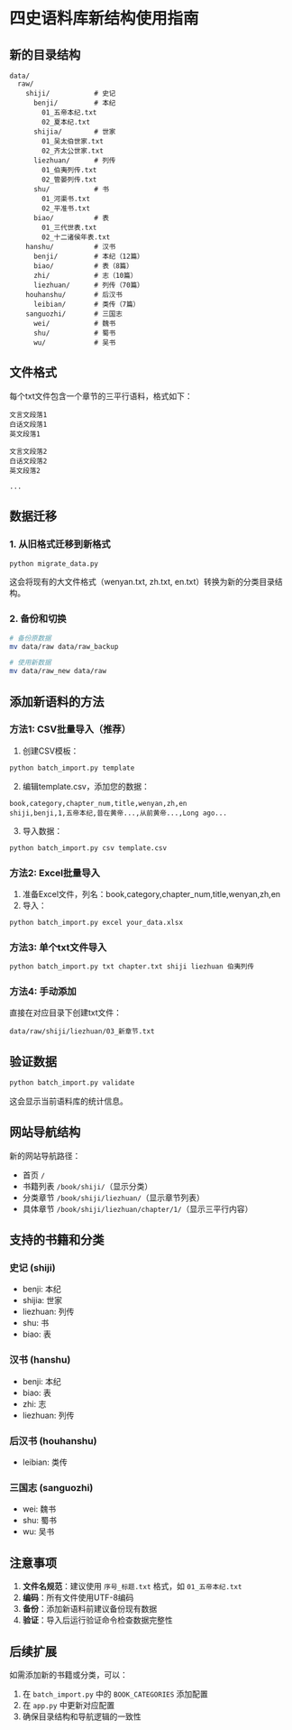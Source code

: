 # 四史语料库新结构使用指南

## 新的目录结构

```
data/
  raw/
    shiji/           # 史记
      benji/         # 本纪
        01_五帝本纪.txt
        02_夏本纪.txt
      shijia/        # 世家  
        01_吴太伯世家.txt
        02_齐太公世家.txt
      liezhuan/      # 列传
        01_伯夷列传.txt
        02_管晏列传.txt
      shu/           # 书
        01_河渠书.txt
        02_平准书.txt
      biao/          # 表
        01_三代世表.txt
        02_十二诸侯年表.txt
    hanshu/          # 汉书
      benji/         # 本纪（12篇）
      biao/          # 表（8篇）
      zhi/           # 志（10篇）
      liezhuan/      # 列传（70篇）
    houhanshu/       # 后汉书
      leibian/       # 类传（7篇）
    sanguozhi/       # 三国志
      wei/           # 魏书
      shu/           # 蜀书
      wu/            # 吴书
```

## 文件格式

每个txt文件包含一个章节的三平行语料，格式如下：

```
文言文段落1
白话文段落1  
英文段落1

文言文段落2
白话文段落2
英文段落2

...
```

## 数据迁移

### 1. 从旧格式迁移到新格式

```bash
python migrate_data.py
```

这会将现有的大文件格式（wenyan.txt, zh.txt, en.txt）转换为新的分类目录结构。

### 2. 备份和切换

```bash
# 备份原数据
mv data/raw data/raw_backup

# 使用新数据
mv data/raw_new data/raw
```

## 添加新语料的方法

### 方法1: CSV批量导入（推荐）

1. 创建CSV模板：
```bash
python batch_import.py template
```

2. 编辑template.csv，添加您的数据：
```csv
book,category,chapter_num,title,wenyan,zh,en
shiji,benji,1,五帝本纪,昔在黄帝...,从前黄帝...,Long ago...
```

3. 导入数据：
```bash
python batch_import.py csv template.csv
```

### 方法2: Excel批量导入

1. 准备Excel文件，列名：book,category,chapter_num,title,wenyan,zh,en
2. 导入：
```bash
python batch_import.py excel your_data.xlsx
```

### 方法3: 单个txt文件导入

```bash
python batch_import.py txt chapter.txt shiji liezhuan 伯夷列传
```

### 方法4: 手动添加

直接在对应目录下创建txt文件：
```
data/raw/shiji/liezhuan/03_新章节.txt
```

## 验证数据

```bash
python batch_import.py validate
```

这会显示当前语料库的统计信息。

## 网站导航结构

新的网站导航路径：
- 首页 `/`
- 书籍列表 `/book/shiji/`（显示分类）
- 分类章节 `/book/shiji/liezhuan/`（显示章节列表）
- 具体章节 `/book/shiji/liezhuan/chapter/1/`（显示三平行内容）

## 支持的书籍和分类

### 史记 (shiji)
- benji: 本纪
- shijia: 世家
- liezhuan: 列传
- shu: 书
- biao: 表

### 汉书 (hanshu)
- benji: 本纪
- biao: 表
- zhi: 志
- liezhuan: 列传

### 后汉书 (houhanshu)
- leibian: 类传

### 三国志 (sanguozhi)
- wei: 魏书
- shu: 蜀书
- wu: 吴书

## 注意事项

1. **文件名规范**：建议使用 `序号_标题.txt` 格式，如 `01_五帝本纪.txt`
2. **编码**：所有文件使用UTF-8编码
3. **备份**：添加新语料前建议备份现有数据
4. **验证**：导入后运行验证命令检查数据完整性

## 后续扩展

如需添加新的书籍或分类，可以：
1. 在 `batch_import.py` 中的 `BOOK_CATEGORIES` 添加配置
2. 在 `app.py` 中更新对应配置
3. 确保目录结构和导航逻辑的一致性